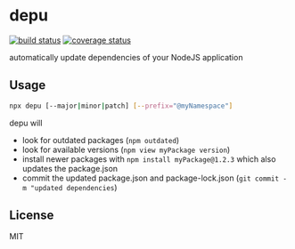 # depu

[![build status][travis-image]][travis-url]
[![coverage status][codecov-image]][codecov-url]

automatically update dependencies of your NodeJS application

## Usage

```bash
npx depu [--major|minor|patch] [--prefix="@myNamespace"]
```

depu will
* look for outdated packages (`npm outdated`)
* look for available versions (`npm view myPackage version`)
* install newer packages with `npm install myPackage@1.2.3` which also updates the package.json
* commit the updated package.json and package-lock.json (`git commit -m "updated dependencies`)

## License

MIT

[travis-image]: https://img.shields.io/travis/bseber/depu.svg?style=flat-square
[travis-url]: https://travis-ci.org/bseber/depu
[codecov-image]: https://img.shields.io/codecov/c/github/bseber/depu.svg?style=flat-square
[codecov-url]: https://codecov.io/gh/bseber/depu
